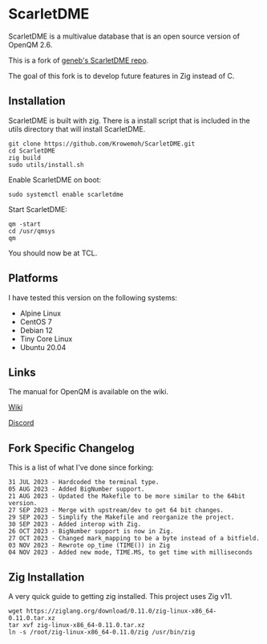 # ScarletDME

ScarletDME is a multivalue database that is an open source version of OpenQM 2.6.

This is a fork of [geneb's ScarletDME repo](https://github.com/geneb/ScarletDME).

The goal of this fork is to develop future features in Zig instead of C.

## Installation

ScarletDME is built with zig. There is a install script that is included in the utils directory that will install ScarletDME.

```
git clone https://github.com/Krowemoh/ScarletDME.git
cd ScarletDME
zig build
sudo utils/install.sh
```

Enable ScarletDME on boot:

```
sudo systemctl enable scarletdme
```

Start ScarletDME:

```
qm -start
cd /usr/qmsys
qm
```

You should now be at TCL.

## Platforms

I have tested this version on the following systems:

- Alpine Linux
- CentOS 7
- Debian 12
- Tiny Core Linux
- Ubuntu 20.04

## Links

The manual for OpenQM is available on the wiki.

[Wiki](https://scarlet.deltasoft.com/index.php/Documentation)

[Discord](https://discord.gg/H7MPapC2hK)


## Fork Specific Changelog

This is a list of what I've done since forking:

```
31 JUL 2023 - Hardcoded the terminal type.  
05 AUG 2023 - Added BigNumber support.  
21 AUG 2023 - Updated the Makefile to be more similar to the 64bit version.  
27 SEP 2023 - Merge with upstream/dev to get 64 bit changes.
29 SEP 2023 - Simplify the Makefile and reorganize the project.
30 SEP 2023 - Added interop with Zig.
26 OCT 2023 - BigNumber support is now in Zig.
27 OCT 2023 - Changed mark_mapping to be a byte instead of a bitfield.
03 NOV 2023 - Rewrote op_time (TIME()) in Zig
04 NOV 2023 - Added new mode, TIME.MS, to get time with milliseconds
```

## Zig Installation

A very quick guide to getting zig installed. This project uses Zig v11.

```
wget https://ziglang.org/download/0.11.0/zig-linux-x86_64-0.11.0.tar.xz
tar xvf zig-linux-x86_64-0.11.0.tar.xz
ln -s /root/zig-linux-x86_64-0.11.0/zig /usr/bin/zig
```


